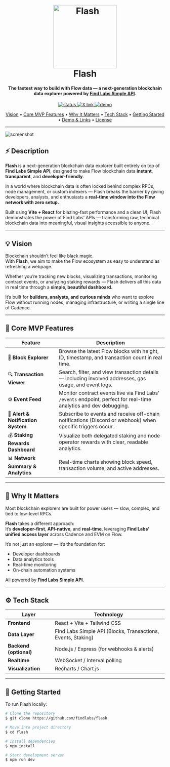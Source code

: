 <h1 align="center">
  <br>
  <a href="https://findlabs.io"><img src="https://media.discordapp.net/attachments/1105128667404849212/1423290455063527485/image-removebg-preview.png?ex=69060187&is=6904b007&hm=8a4d12acdef995753c3b4266b7a739a404f052e350bcdfc628f2937da93e82d8&=&format=webp&quality=lossless&width=604&height=358" alt="Flash" width="200"></a>
  <br>
  Flash
  <br>
</h1>

<h4 align="center">
  The fastest way to build with Flow data — a next-generation blockchain data explorer powered by <a href="https://findlabs.io" target="_blank">Find Labs Simple API</a>.
</h4>

<p align="center">
  <a href="https://github.com/findlabs/flash">
    <img src="https://img.shields.io/badge/status-active-brightgreen.svg" alt="status">
  </a>
  <a href="https://x.com/mieayam_id/status/1984276421016236153">
    <img src="https://img.shields.io/badge/Follow%20on-X-blue.svg" alt="X link">
  </a>
  <a href="https://youtu.be/LBHKrrvw_MQ">
    <img src="https://img.shields.io/badge/🎥-Watch%20Demo-ff0000.svg" alt="demo">
  </a>
</p>

<p align="center">
  <a href="#vision">Vision</a> •
  <a href="#core-mvp-features">Core MVP Features</a> •
  <a href="#why-it-matters">Why It Matters</a> •
  <a href="#tech-stack">Tech Stack</a> •
  <a href="#getting-started">Getting Started</a> •
  <a href="#demo--links">Demo & Links</a> •
  <a href="#license">License</a>
</p>

---

![screenshot](https://media.discordapp.net/attachments/1105128667404849212/1433834181158240418/Screenshot_2025-10-30_230220.png?ex=690621a4&is=6904d024&hm=0ae9b94db646435bd540701d233a3d7e758445bf2e376cb45c5e5a0586c4fe32&=&format=webp&quality=lossless&width=1628&height=794)

## ⚡ Description

**Flash** is a next-generation blockchain data explorer built entirely on top of **Find Labs Simple API**, designed to make Flow blockchain data **instant**, **transparent**, and **developer-friendly**.

In a world where blockchain data is often locked behind complex RPCs, node management, or custom indexers — Flash breaks the barrier by giving developers, analysts, and enthusiasts a **real-time window into the Flow network with zero setup.**

Built using **Vite + React** for blazing-fast performance and a clean UI, Flash demonstrates the power of Find Labs’ APIs — transforming raw, technical blockchain data into meaningful, visual insights accessible to anyone.

---

## 💡 Vision

Blockchain shouldn’t feel like black magic.  
With **Flash**, we aim to make the Flow ecosystem as easy to understand as refreshing a webpage.

Whether you’re tracking new blocks, visualizing transactions, monitoring contract events, or analyzing staking rewards — Flash delivers all this data in real time through a **simple, beautiful dashboard.**

It’s built for **builders, analysts, and curious minds** who want to explore Flow without running nodes, managing infrastructure, or writing a single line of Cadence.

---

## 🚀 Core MVP Features

| Feature | Description |
|----------|--------------|
| 🧩 **Block Explorer** | Browse the latest Flow blocks with height, ID, timestamp, and transaction count in real time. |
| 🔍 **Transaction Viewer** | Search, filter, and view transaction details — including involved addresses, gas usage, and event logs. |
| ⚙️ **Event Feed** | Monitor contract events live via Find Labs’ `/events` endpoint, perfect for real-time analytics and dev debugging. |
| 💬 **Alert & Notification System** | Subscribe to events and receive off-chain notifications (Discord or webhook) when specific triggers occur. |
| 💰 **Staking Rewards Dashboard** | Visualize both delegated staking and node operator rewards with clear, readable analytics. |
| 📊 **Network Summary & Analytics** | Real-time charts showing block speed, transaction volume, and active addresses. |

---

## 🧠 Why It Matters

Most blockchain explorers are built for power users — slow, complex, and tied to low-level RPCs.  

**Flash** takes a different approach:  
It’s **developer-first**, **API-native**, and **real-time**, leveraging **Find Labs’ unified access layer** across Cadence and EVM on Flow.

It’s not just an explorer — it’s the foundation for:
- Developer dashboards  
- Data analytics tools  
- Real-time monitoring  
- On-chain automation systems  

All powered by **Find Labs Simple API**.

---

## ⚙️ Tech Stack

| Layer | Technology |
|-------|-------------|
| **Frontend** | React + Vite + Tailwind CSS |
| **Data Layer** | Find Labs Simple API (Blocks, Transactions, Events, Staking) |
| **Backend (optional)** | Node.js / Express (for webhooks & alerts) |
| **Realtime** | WebSocket / Interval polling |
| **Visualization** | Recharts / Chart.js |

---

## 🧩 Getting Started

To run Flash locally:

```bash
# Clone the repository
$ git clone https://github.com/findlabs/flash

# Move into project directory
$ cd flash

# Install dependencies
$ npm install

# Start development server
$ npm run dev

